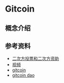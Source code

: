 # Gitcoin
## 概念介绍  


## 参考资料

- [二次方投票和二次方资助](https://www.matataki.io/p/6113)  
- [视频](https://www.bilibili.com/video/BV1Y5411w77b/)
- [gitcoin](https://gitcoin.co/blog/gitcoin-grants-quadratic-funding-for-the-world/)
- [gitcoin dao](https://gitcoin.notion.site/gitcoin/GitcoinDAO-22431fe7c9794d99986a028c23ce56b5)